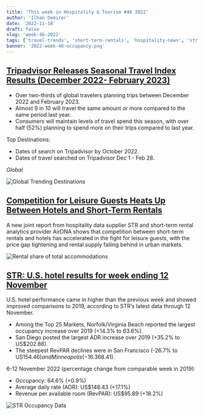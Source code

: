 ```yaml
---
title: 'This week in Hospitality & Tourism #46 2022'
author: 'Ilhan Demirer'
date: '2022-11-18'
draft: false
slug: 'week-46-2022'
tags: ['travel-trends', 'short-term-rentals', 'hospitality-news', 'str']
banner: '2022-week-46-occupancy.png'
---
```


## [Tripadvisor Releases Seasonal Travel Index Results (December 2022- February 2023)](https://www.hospitalitynet.org/news/4113501.html)

- Over two-thirds of global travelers planning trips between December 2022 and February 2023.
- Almost 9 in 10 will travel the same amount or more compared to the same period last year.
- Consumers will maintain levels of travel spend this season, with over half (52%) planning to spend more on their trips compared to last year.

Top Destinations:

- Dates of search on Tripadvisor by October 2022.
- Dates of travel searched on Tripadvisor Dec 1 - Feb 28.

_Global_

![Global Trending Destinations](/images/blogimages/2022-week-46-global-destionations.jpg)

## [Competition for Leisure Guests Heats Up Between Hotels and Short-Term Rentals](https://www.hospitalitynet.org/news/4113489.html)

A new joint report from hospitality data supplier STR and short-term rental analytics provider AirDNA shows that competition between short-term rentals and hotels has accelerated in the fight for leisure guests, with the price gap tightening and rental supply falling behind in urban markets.

![Rental share of total accommodations](/images/blogimages/2022-week-46-rental-share.webp)

## [STR: U.S. hotel results for week ending 12 November](https://str.com/press-release/str-us-hotel-results-week-ending-12-november)

U.S. hotel performance came in higher than the previous week and showed improved comparisons to 2019, according to STR‘s latest data through 12 November.

- Among the Top 25 Markets, Norfolk/Virginia Beach reported the largest occupancy increase over 2019 (+14.3% to 63.6%).
- San Diego posted the largest ADR increase over 2019 (+35.2% to US$202.86).
- The steepest RevPAR declines were in San Francisco (-26.7% to US$154.46) and Minneapolis (-16.3% to US$68.41).

6-12 November 2022 (percentage change from comparable week in 2019):

- Occupancy: 64.6% (+0.9%)
- Average daily rate (ADR): US$148.43 (+17.1%)
- Revenue per available room (RevPAR): US$95.89 (+18.2%)

![STR Occupancy Data](/images/blogimages/2022-week-46-occupancy.png)
